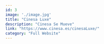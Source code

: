 ```yaml
---
id: 3
image: './image.jpg'
title: "Cinesa Luxe"
description: "Cinesa Se Mueve"
link: "https://www.cinesa.es/cinesaLuxe/"
category: "Full Website"
---
```

